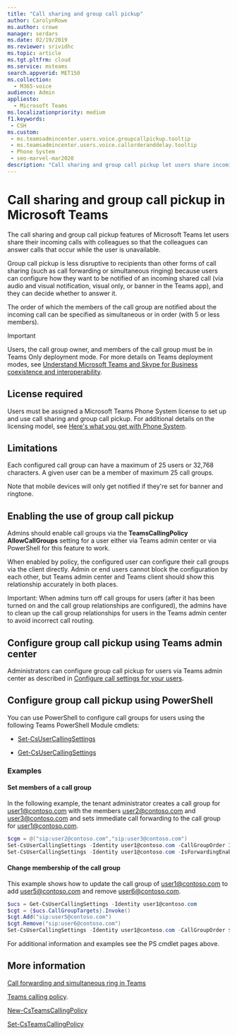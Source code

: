 ```yaml
---
title: "Call sharing and group call pickup"
author: CarolynRowe
ms.author: crowe
manager: serdars
ms.date: 02/19/2019
ms.reviewer: srividhc
ms.topic: article
ms.tgt.pltfrm: cloud
ms.service: msteams
search.appverid: MET150
ms.collection: 
  - M365-voice
audience: Admin
appliesto: 
  - Microsoft Teams
ms.localizationpriority: medium
f1.keywords: 
 - CSH
ms.custom: 
 - ms.teamsadmincenter.users.voice.groupcallpickup.tooltip
 - ms.teamsadmincenter.users.voice.callorderanddelay.tooltip
 - Phone System
 - seo-marvel-mar2020
description: "Call sharing and group call pickup let users share incoming calls with colleagues so that calls can be captured when the user is unavailable."
---
```


# Call sharing and group call pickup in Microsoft Teams

The call sharing and group call pickup features of Microsoft Teams let users share their incoming calls with colleagues so that the colleagues can answer calls that occur while the user is unavailable.

Group call pickup is less disruptive to recipients than other forms of call sharing (such as call forwarding or simultaneous ringing) because users can configure how they want to be notified of an incoming shared call (via audio and visual notification, visual only, or banner in the Teams app), and they can decide whether to answer it.

The order of which the members of the call group are notified about the incoming call can be specified as simultaneous or in order (with 5 or less members).

> [!IMPORTANT]
> Users, the call group owner, and members of the call group must be in Teams Only deployment mode. For more details on Teams deployment modes, see [Understand Microsoft Teams and Skype for Business coexistence and interoperability](teams-and-skypeforbusiness-coexistence-and-interoperability.md).

## License required

Users must be assigned a Microsoft Teams Phone System license to set up and use call sharing and group call pickup. For additional details on the licensing model, see [Here's what you get with Phone System](/MicrosoftTeams/here-s-what-you-get-with-phone-system).

## Limitations

Each configured call group can have a maximum of 25 users or 32,768 characters. A given user can be a member of maximum 25 call groups.

Note that mobile devices will only get notified if they're set for banner and ringtone.

## Enabling the use of group call pickup
Admins should enable call groups via the **TeamsCallingPolicy AllowCallGroups** setting for a user either via Teams admin center or via PowerShell for this feature to work.

When enabled by policy, the configured user can configure their call groups via the client directly. Admin or end users cannot block the configuration by each other, but Teams admin center and Teams client should show this relationship accurately in both places. 

Important: When admins turn off call groups for users (after it has been turned on and the call group relationships are configured), the admins have to clean up the call group relationships for users in the Teams admin center to avoid incorrect call routing. 

## Configure group call pickup using Teams admin center
Administrators can configure group call pickup for users via Teams admin center as described in [Configure call settings for your users](/MicrosoftTeams/user-call-settings).

## Configure group call pickup using PowerShell
You can use PowerShell to configure call groups for users using the following Teams PowerShell Module cmdlets:

- [Set-CsUserCallingSettings](/powershell/module/teams/set-csusercallingsettings)

- [Get-CsUserCallingSettings](/powershell/module/teams/get-csusercallingsettings)

### Examples

#### Set members of a call group

In the following example, the tenant administrator creates a call group for user1@contoso.com with the members user2@contoso.com and user3@contoso.com and
sets immediate call forwarding to the call group for user1@contoso.com.

```powershell
$cgm = @("sip:user2@contoso.com","sip:user3@contoso.com")
Set-CsUserCallingSettings -Identity user1@contoso.com -CallGroupOrder InOrder -CallGroupTargets $cgm
Set-CsUserCallingSettings -Identity user1@contoso.com -IsForwardingEnabled $true -ForwardingType Immediate -ForwardingTargetType Group
```

#### Change membership of the call group
This example shows how to update the call group of user1@contoso.com to add user5@contoso.com and remove user6@contoso.com.

```powershell
$ucs = Get-CsUserCallingSettings -Identity user1@contoso.com
$cgt = {$ucs.CallGroupTargets}.Invoke()
$cgt.Add("sip:user5@contoso.com")
$cgt.Remove("sip:user6@contoso.com")
Set-CsUserCallingSettings -Identity user1@contoso.com -CallGroupOrder $ucs.CallGroupOrder -CallGroupTargets $cgt
```

For additional information and examples see the PS cmdlet pages above.

## More information

[Call forwarding and simultaneous ring in Teams](https://support.office.com/article/call-forwarding-and-simultaneous-ring-in-teams-a88da9e8-1343-4d3c-9bda-4b9615e4183e)

[Teams calling policy](/MicrosoftTeams/teams-calling-policy).

[New-CsTeamsCallingPolicy](/powershell/module/skype/new-csteamscallingpolicy)

[Set-CsTeamsCallingPolicy](/powershell/module/skype/set-csteamscallingpolicy)

